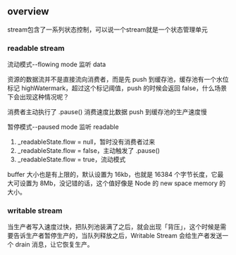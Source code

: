 ## overview
stream包含了一系列状态控制，可以说一个stream就是一个状态管理单元

### readable stream
流动模式--flowing mode
监听 data

资源的数据流并不是直接流向消费者，而是先 push 到缓存池，缓存池有一个水位标记 highWatermark，超过这个标记阈值，push 的时候会返回 false，什么场景下会出现这种情况呢？

消费者主动执行了 .pause()
消费速度比数据 push 到缓存池的生产速度慢

暂停模式--paused mode
监听 readable
1. _readableState.flow = null，暂时没有消费者过来
2. _readableState.flow = false，主动触发了 .pause()
3. _readableState.flow = true，流动模式

buffer 大小也是有上限的，默认设置为 16kb，也就是 16384 个字节长度，它最大可设置为 8Mb，没记错的话，这个值好像是 Node 的 new space memory 的大小。

### writable stream
当生产者写入速度过快，把队列池装满了之后，就会出现「背压」，这个时候是需要告诉生产者暂停生产的，当队列释放之后，Writable Stream 会给生产者发送一个 drain 消息，让它恢复生产。
